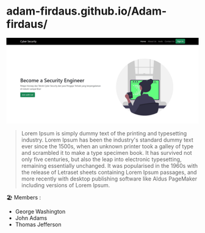# adam-firdaus.github.io/Adam-firdaus/
![My image](https://github.com/Adam-firdaus/Adam-firdaus/blob/main/assets/Home.jpg)

> Lorem Ipsum is simply dummy text of the printing and typesetting industry. Lorem Ipsum has been the industry's standard dummy text ever since the 1500s, when an unknown printer took a galley of type and scrambled it to make a type specimen book. It has survived not only five centuries, but also the leap into electronic typesetting, remaining essentially unchanged. It was popularised in the 1960s with the release of Letraset sheets containing Lorem Ipsum passages, and more recently with desktop publishing software like Aldus PageMaker including versions of Lorem Ipsum.

:beach_umbrella:
Members :
- George Washington
- John Adams
- Thomas Jefferson

